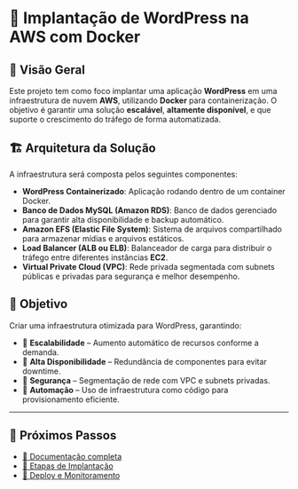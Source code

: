 # 🚀 Implantação de WordPress na AWS com Docker

## 📌 Visão Geral
Este projeto tem como foco implantar uma aplicação **WordPress** em uma infraestrutura de nuvem **AWS**, utilizando **Docker** para containerização. O objetivo é garantir uma solução **escalável**, **altamente disponível**, e que suporte o crescimento do tráfego de forma automatizada.

## 🏗️ Arquitetura da Solução
A infraestrutura será composta pelos seguintes componentes:

- **WordPress Containerizado**: Aplicação rodando dentro de um container Docker.
- **Banco de Dados MySQL (Amazon RDS)**: Banco de dados gerenciado para garantir alta disponibilidade e backup automático.
- **Amazon EFS (Elastic File System)**: Sistema de arquivos compartilhado para armazenar mídias e arquivos estáticos.
- **Load Balancer (ALB ou ELB)**: Balanceador de carga para distribuir o tráfego entre diferentes instâncias **EC2**.
- **Virtual Private Cloud (VPC)**: Rede privada segmentada com subnets públicas e privadas para segurança e melhor desempenho.

## 🎯 Objetivo
Criar uma infraestrutura otimizada para WordPress, garantindo:
- 🔹 **Escalabilidade** – Aumento automático de recursos conforme a demanda.
- 🔹 **Alta Disponibilidade** – Redundância de componentes para evitar downtime.
- 🔹 **Segurança** – Segmentação de rede com VPC e subnets privadas.
- 🔹 **Automação** – Uso de infraestrutura como código para provisionamento eficiente.

---

## 📄 Próximos Passos
- [🔧 Documentação completa](configuracao.md)
- [📌 Etapas de Implantação](etapas.md)
- [🚀 Deploy e Monitoramento](deploy.md)
